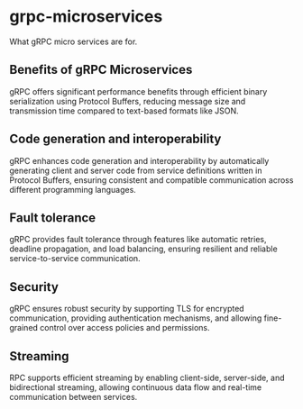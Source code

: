 # grpc-microservices
What gRPC micro services are for.

## Benefits of gRPC Microservices

gRPC offers significant performance benefits through efficient binary serialization using Protocol Buffers, reducing message size and transmission time compared to text-based formats like JSON.

## Code generation and interoperability

gRPC enhances code generation and interoperability by automatically generating client and server code from service definitions written in Protocol Buffers, ensuring consistent and compatible communication across different programming languages.

## Fault tolerance

gRPC provides fault tolerance through features like automatic retries, deadline propagation, and load balancing, ensuring resilient and reliable service-to-service communication.

## Security

gRPC ensures robust security by supporting TLS for encrypted communication, providing authentication mechanisms, and allowing fine-grained control over access policies and permissions.

## Streaming

RPC supports efficient streaming by enabling client-side, server-side, and bidirectional streaming, allowing continuous data flow and real-time communication between services.
